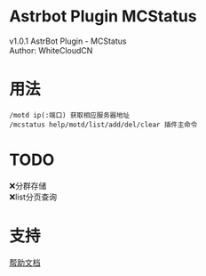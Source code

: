 # Astrbot Plugin MCStatus
v1.0.1
AstrBot Plugin - MCStatus  
Author: WhiteCloudCN  

# 用法  
`/motd ip(:端口) 获取相应服务器地址`  
`/mcstatus help/motd/list/add/del/clear 插件主命令`  

# TODO
❌分群存储  
❌list分页查询  

# 支持
[帮助文档](https://astrbot.app)
